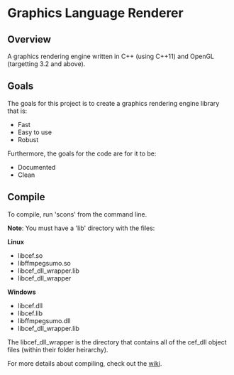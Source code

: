 Graphics Language Renderer
==========================

Overview
--------
A graphics rendering engine written in C++ (using C++11) and OpenGL (targetting 3.2 and above).

Goals
-----
The goals for this project is to create a graphics rendering engine library that is:
- Fast
- Easy to use
- Robust

Furthermore, the goals for the code are for it to be:
- Documented
- Clean

Compile
-------
To compile, run 'scons' from the command line.

**Note**: You must have a 'lib' directory with the files:

**Linux**

-  libcef.so
-  libffmpegsumo.so
-  libcef_dll_wrapper.lib
-  libcef_dll_wrapper

**Windows**

-  libcef.dll
-  libcef.lib
-  libffmpegsumo.dll
-  libcef_dll_wrapper.lib

The libcef_dll_wrapper is the directory that contains all of the cef_dll object files (within their folder heirarchy).

For more details about compiling, check out the [wiki](https://github.com/jarrettchisholm/glr/wiki).
